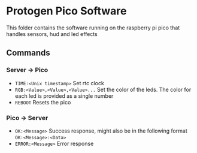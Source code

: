 # Protogen Pico Software
This folder contains the software running on the raspberry pi pico that handles sensors, hud and led effects

## Commands
### Server -> Pico
* `TIME:<Unix timestamp>` Set rtc clock
* `RGB:<Value>,<Value>,<Value>...` Set the color of the leds. The color for each led is provided as a single number
* `REBOOT` Resets the pico
### Pico -> Server
* `OK:<Message>` Success response, might also be in the following format `OK:<Message>:<Data>`
* `ERROR:<Message>` Error response